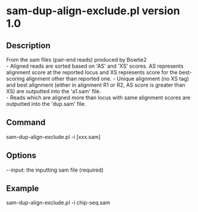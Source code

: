 # sam-dup-align-exclude.pl version 1.0
## Description
From the sam files (pair-end reads) produced by Bowtie2  
\- Aligned reads are sorted based on 'AS' and 'XS' scores. AS represents alignment score at the reported locus and XS represents score for the best-scoring alignment other than reported one.
\- Unique alignment (no XS tag) and best alignment (either in alignment R1 or R2, AS score is greater than XS) are outputted into the 'a1.sam' file.  
\- Reads which are aligned more than locus with same alignment scores are outputted into the 'dup.sam' file.
## Command
sam-dup-align-exclude.pl -i [xxx.sam]
## Options
--input:        the inputting sam file (required)  
## Example
sam-dup-align-exclude.pl -i chip-seq.sam
